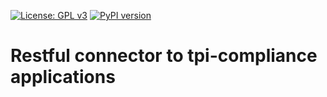 [![License: GPL v3](https://img.shields.io/badge/License-GPLv3-blue.svg)](https://www.gnu.org/licenses/gpl-3.0) 
[![PyPI version](https://badge.fury.io/py/tpi-connector.svg)](https://pypi.org/project/xialib-gcs) 
# Restful connector to tpi-compliance applications
